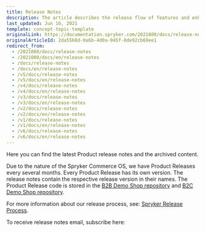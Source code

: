 ```yaml
---
title: Release Notes
description: The article describes the release flow of features and enhancements.
last_updated: Jun 16, 2021
template: concept-topic-template
originalLink: https://documentation.spryker.com/2021080/docs/release-notes
originalArticleId: 2da5568d-0a6b-4d0a-945f-8de92cb69ee1
redirect_from:
  - /2021080/docs/release-notes
  - /2021080/docs/en/release-notes
  - /docs/release-notes
  - /docs/en/release-notes
  - /v5/docs/release-notes
  - /v5/docs/en/release-notes
  - /v4/docs/release-notes
  - /v4/docs/en/release-notes
  - /v3/docs/release-notes
  - /v3/docs/en/release-notes
  - /v2/docs/release-notes
  - /v2/docs/en/release-notes
  - /v1/docs/release-notes
  - /v1/docs/en/release-notes
  - /v6/docs/release-notes
  - /v6/docs/en/release-notes
---
```


Here you can find the latest Product release notes and the archived content. 

Due to the nature of the Spryker Commerce OS, we have Product Releases every several months. Every Product Release has its own version. The release notes contain the respective release version in their names. 
The Product Release code is stored in the [B2B Demo Shop repository](https://github.com/spryker-shop/b2b-demo-shop) and [B2C Demo Shop repository](https://github.com/spryker-shop/b2c-demo-shop).

For more information about our release process, see: [Spryker Release Process](/docs/scos/user/intro-to-spryker/spryker-release-process.html).

To receive release notes email, subscribe here:
<div class="hubspot-form js-hubspot-form" data-portal-id="2770802" data-form-id="b4d730db-d20e-4bb4-bd80-4cd7c9a2dc21" id="hubspot-1"></div>


